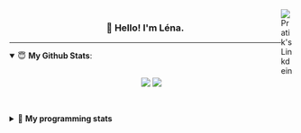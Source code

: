 <!--
<a href="https://twitter.com" target="_blank" rel="nofollow">
 <img align="right" alt="Pratik's Twitter" width="22px" src="https://cdn.jsdelivr.net/npm/simple-icons@v3/icons/twitter.svg" />
</a> 

-->
<a href="https://www.linkedin.com/in/lenagiacalone/" target="_blank" rel="nofollow">
 <img align="right" alt="Pratik's Linkdein" width="22px" src="https://cdn.jsdelivr.net/npm/simple-icons@v3/icons/linkedin.svg" />
</a>



<h3 align="center">👋 Hello! I'm Léna.</h3>

---

<!--
**lgiacalo/lgiacalo** is a ✨ _special_ ✨ repository because its `README.md` (this file) appears on your GitHub profile.

Here are some ideas to get you started:

- 🔭 I’m currently working on ...
- 🌱 I’m currently learning ...
- 👯 I’m looking to collaborate on ...
- 🤔 I’m looking for help with ...
- 💬 Ask me about ...
- 📫 How to reach me: ...
- 😄 Pronouns: ...
- ⚡ Fun fact: ...
-->

<details open>
 <summary> 😇 <b>My Github Stats</b>: </summary>
<br>
<p align = "center">
  <img src = "https://github-readme-stats.vercel.app/api?username=lgiacalo&show_icons=true&theme=nord" width="420">
  <img src = "https://github-readme-stats.vercel.app/api/top-langs/?username=lgiacalo&layout=compact&theme=nord">
</p>
 
<br>
<p align = "center">
  <imp src = "https://github-readme-stats.vercel.app/api/wakatime?username=lgiacalo&theme=nord">
</p>

</details>

<details>
 <summary>🤖 <b>My programming stats</b></summary>
 <br>
 
<!--START_SECTION:waka-->
![Lines of code](https://img.shields.io/badge/From%20Hello%20World%20I%27ve%20Written-953699%20lines%20of%20code-blue)

**🐱 My Github Data** 

> 🏆 134 Contributions in the Year 2021
 > 
> 📦 293.7 kB Used in Github's Storage 
 > 
> 🚫 Not Opted to Hire
 > 
> 📜 43 Public Repositories 
 > 
> 🔑 30 Private Repositories  
 > 
**I'm a Night 🦉** 

```text
🌞 Morning    116 commits    ███░░░░░░░░░░░░░░░░░░░░░░   12.18% 
🌆 Daytime    317 commits    ████████░░░░░░░░░░░░░░░░░   33.3% 
🌃 Evening    409 commits    ██████████░░░░░░░░░░░░░░░   42.96% 
🌙 Night      110 commits    ███░░░░░░░░░░░░░░░░░░░░░░   11.55%

```
📅 **I'm Most Productive on Wednesday** 

```text
Monday       140 commits    ███░░░░░░░░░░░░░░░░░░░░░░   14.71% 
Tuesday      129 commits    ███░░░░░░░░░░░░░░░░░░░░░░   13.55% 
Wednesday    182 commits    ████░░░░░░░░░░░░░░░░░░░░░   19.12% 
Thursday     172 commits    ████░░░░░░░░░░░░░░░░░░░░░   18.07% 
Friday       134 commits    ███░░░░░░░░░░░░░░░░░░░░░░   14.08% 
Saturday     81 commits     ██░░░░░░░░░░░░░░░░░░░░░░░   8.51% 
Sunday       114 commits    ███░░░░░░░░░░░░░░░░░░░░░░   11.97%

```


📊 **This Week I Spent My Time On** 

```text
⌚︎ Time Zone: Europe/Paris

💬 Programming Languages: 
Vue.js                   13 hrs 59 mins      ███████████░░░░░░░░░░░░░░   44.46% 
JavaScript               5 hrs 55 mins       ████░░░░░░░░░░░░░░░░░░░░░   18.85% 
JSON                     3 hrs 35 mins       ██░░░░░░░░░░░░░░░░░░░░░░░   11.44% 
CSS                      2 hrs 18 mins       █░░░░░░░░░░░░░░░░░░░░░░░░   7.33% 
Markdown                 1 hr 41 mins        █░░░░░░░░░░░░░░░░░░░░░░░░   5.36%

🔥 Editors: 
VS Code                  31 hrs 27 mins      █████████████████████████   100.0%

🐱‍💻 Projects: 
remotefr-js-0920-p3-off-h26 hrs 46 mins      █████████████████████░░░░   85.12% 
remotefr-js-0920-p3-off-h3 hrs 2 mins        ██░░░░░░░░░░░░░░░░░░░░░░░   9.64% 
Tests_techniques         1 hr 38 mins        █░░░░░░░░░░░░░░░░░░░░░░░░   5.23%

💻 Operating System: 
Mac                      31 hrs 27 mins      █████████████████████████   100.0%

```

**I Mostly Code in C** 

```text
C                        26 repos            ████████░░░░░░░░░░░░░░░░░   34.67% 
JavaScript               10 repos            ███░░░░░░░░░░░░░░░░░░░░░░   13.33% 
HTML                     8 repos             ██░░░░░░░░░░░░░░░░░░░░░░░   10.67% 
Shell                    8 repos             ██░░░░░░░░░░░░░░░░░░░░░░░   10.67% 
C++                      4 repos             █░░░░░░░░░░░░░░░░░░░░░░░░   5.33%

```


**Timeline**

![Chart not found](https://raw.githubusercontent.com/lgiacalo/lgiacalo/main/charts/bar_graph.png) 


<!--END_SECTION:waka-->

</details>
